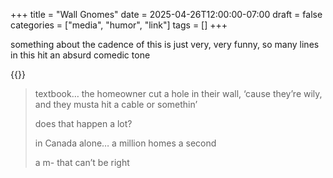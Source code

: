 +++
title = "Wall Gnomes"
date = 2025-04-26T12:00:00-07:00
draft = false
categories = ["media", "humor", "link"]
tags = []
+++

something about the cadence of this is just very, very funny, so many lines in this hit an absurd comedic tone

{{<youtube FhQwFjyz4Wc>}}


> textbook… the homeowner cut a hole in their wall, ‘cause they’re wily, and they musta hit a cable or somethin’
>
> does that happen a lot?
>
> in Canada alone… a million homes a second
>
> a m- that can’t be right
